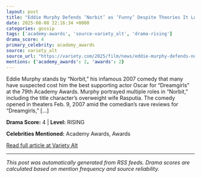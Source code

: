 ```yaml
---
layout: post
title: "Eddie Murphy Defends ‘Norbit’ as ‘Funny’ Despite Theories It Lost Him the Oscar for ‘Dreamgirls’: ‘Come on Now, S— Ain’t That Bad’"
date: 2025-08-08 22:16:34 +0000
categories: gossip
tags: ['academy-awards', 'source-variety_alt', 'drama-rising']
drama_score: 4
primary_celebrity: academy_awards
source: variety_alt
source_url: "https://variety.com/2025/film/news/eddie-murphy-defends-norbit-losing-oscar-dreamgirls-1236482686/"
mentions: {'academy_awards': 2, 'awards': 2}
---
```


Eddie Murphy stands by “Norbit,” his infamous 2007 comedy that many have suspected cost him the best supporting actor Oscar for “Dreamgirls” at the 79th Academy Awards. Murphy portrayed multiple roles in “Norbit,” including the title character’s overweight wife Rasputia. The comedy opened in theaters Feb. 9, 2007 amid the comedian’s rave reviews for “Dreamgirls,” […]

**Drama Score:** 4 | **Level:** RISING

**Celebrities Mentioned:** Academy Awards, Awards

[Read full article at Variety Alt](https://variety.com/2025/film/news/eddie-murphy-defends-norbit-losing-oscar-dreamgirls-1236482686/)

---
*This post was automatically generated from RSS feeds. Drama scores are calculated based on mention frequency and source reliability.*
